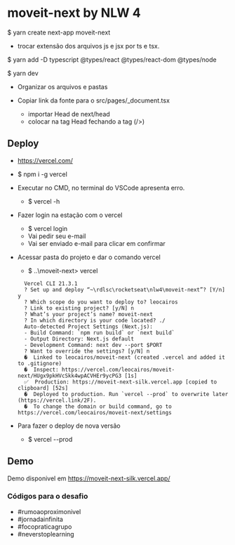 # moveit-next by NLW 4

$ yarn create next-app moveit-next

* trocar extensão dos arquivos js e jsx por ts e tsx.

$ yarn add -D typescript @types/react @types/react-dom @types/node

$ yarn dev

* Organizar os arquivos e pastas

* Copiar link da fonte para o src/pages/_document.tsx

  * importar Head de next/head
  * colocar na tag Head fechando a tag (/>)
  
## Deploy

* https://vercel.com/

* $ npm i -g vercel

* Executar no CMD, no terminal do VSCode apresenta erro.
  - $ vercel -h 

* Fazer login na estação com o vercel
  - $ vercel login
  - Vai pedir seu e-mail
  - Vai ser enviado e-mail para clicar em confirmar

* Acessar pasta do projeto e dar o comando vercel
  - $ ..\moveit-next> vercel
  ```    
    Vercel CLI 21.3.1
    ? Set up and deploy “~\rdlsc\rocketseat\nlw4\moveit-next”? [Y/n] y
    ? Which scope do you want to deploy to? leocairos
    ? Link to existing project? [y/N] n
    ? What’s your project’s name? moveit-next
    ? In which directory is your code located? ./
    Auto-detected Project Settings (Next.js):
    - Build Command: `npm run build` or `next build`
    - Output Directory: Next.js default
    - Development Command: next dev --port $PORT
    ? Want to override the settings? [y/N] n
    �  Linked to leocairos/moveit-next (created .vercel and added it to .gitignore)
    �  Inspect: https://vercel.com/leocairos/moveit-next/HUgx9pkHVcSkk4wpACVHEr9ycPG3 [1s]
    ✅  Production: https://moveit-next-silk.vercel.app [copied to clipboard] [52s]
    �  Deployed to production. Run `vercel --prod` to overwrite later (https://vercel.link/2F).
    �  To change the domain or build command, go to https://vercel.com/leocairos/moveit-next/settings
  ```

* Para fazer o deploy de nova versão
  - $ vercel --prod

## Demo

Demo disponivel em https://moveit-next-silk.vercel.app/

### Códigos para o desafio

* #rumoaoproximonivel
* #jornadainfinita
* #focopraticagrupo
* #neverstoplearning


